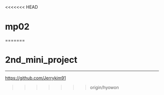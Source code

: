 <<<<<<< HEAD
# mp02
=======
# 2nd_mini_project

---

https://github.com/Jerrykim91
>>>>>>> origin/hyowon
